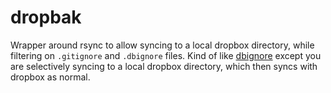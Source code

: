 # dropbak

Wrapper around rsync to allow syncing to a local dropbox directory, while filtering
on `.gitignore` and `.dbignore` files. Kind of like [dbignore](https://github.com/tkonolige/dbignore)
except you are selectively syncing to a local dropbox directory, which then syncs with
dropbox as normal.
